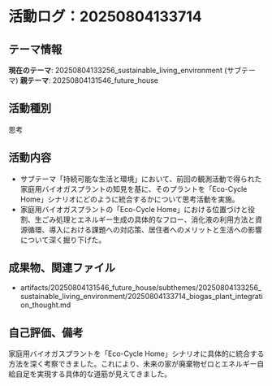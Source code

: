 # 活動ログ：20250804133714

## テーマ情報
**現在のテーマ**: 20250804133256_sustainable_living_environment (サブテーマ)
**親テーマ**: 20250804131546_future_house

## 活動種別
思考

## 活動内容
- サブテーマ「持続可能な生活と環境」において、前回の観測活動で得られた家庭用バイオガスプラントの知見を基に、そのプラントを「Eco-Cycle Home」シナリオにどのように統合するかについて思考活動を実施。
- 家庭用バイオガスプラントの「Eco-Cycle Home」における位置づけと役割、生ごみ処理とエネルギー生成の具体的なフロー、消化液の利用方法と資源循環、導入における課題への対応策、居住者へのメリットと生活への影響について深く掘り下げた。

## 成果物、関連ファイル
- artifacts/20250804131546_future_house/subthemes/20250804133256_sustainable_living_environment/20250804133714_biogas_plant_integration_thought.md

## 自己評価、備考
家庭用バイオガスプラントを「Eco-Cycle Home」シナリオに具体的に統合する方法を深く考察できました。これにより、未来の家が廃棄物ゼロとエネルギー自給自足を実現する具体的な道筋が見えてきました。

